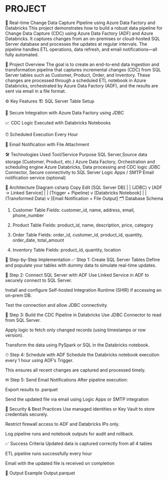 # PROJECT
🔁 Real-time Change Data Capture Pipeline using Azure Data Factory and Databricks
This project demonstrates how to build a robust data pipeline for Change Data Capture (CDC) using Azure Data Factory (ADF) and Azure Databricks. It captures changes from an on-premises or cloud-hosted SQL Server database and processes the updates at regular intervals. The pipeline handles ETL operations, data refresh, and email notifications—all fully automated.

📌 Project Overview
The goal is to create an end-to-end data ingestion and transformation pipeline that captures incremental changes (CDC) from SQL Server tables such as Customer, Product, Order, and Inventory. These changes are processed through a scheduled ETL notebook in Azure Databricks, orchestrated by Azure Data Factory (ADF), and the results are sent via email in a file format.

⚙ Key Features
🏗 SQL Server Table Setup

🔌 Secure Integration with Azure Data Factory using JDBC

📈 CDC Logic Executed with Databricks Notebooks

⏰ Scheduled Execution Every Hour

📧 Email Notification with File Attachment

🛠 Technologies Used
Tool/Service	Purpose
SQL Server,Source data storage (Customer, Product, etc.)
Azure Data Factory, Orchestration and scheduling engine
Azure Databricks, Data processing and CDC logic
JDBC Connector, Secure connectivity to SQL Server
Logic Apps / SMTP	Email notification service (optional)

🧱 Architecture Diagram
csharp
Copy
Edit
[SQL Server DB]
      |
      | (JDBC)
      v
[ADF -> Linked Service]
      |
      | (Trigger + Pipeline)
      v
[Databricks Notebook]
      |
      | (Transformed Data)
      v
[Email Notification + File Output]
🗂 Database Schema
1. Customer Table
Fields: customer_id, name, address, email, phone_number

2. Product Table
Fields: product_id, name, description, price, category

3. Order Table
Fields: order_id, customer_id, product_id, quantity, order_date, total_amount

4. Inventory Table
Fields: product_id, quantity, location

🔄 Step-by-Step Implementation
✅ Step 1: Create SQL Server Tables
Define and populate your tables with dummy data to simulate real-time updates.

🔗 Step 2: Connect SQL Server with ADF
Use Linked Service in ADF to securely connect to SQL Server.

Install and configure Self-hosted Integration Runtime (SHIR) if accessing an on-prem DB.

Test the connection and allow JDBC connectivity.

🔁 Step 3: Build the CDC Pipeline in Databricks
Use JDBC Connector to read from SQL Server.

Apply logic to fetch only changed records (using timestamps or row version).

Transform the data using PySpark or SQL in the Databricks notebook.

⏱ Step 4: Schedule with ADF
Schedule the Databricks notebook execution every 1 hour using ADF’s Trigger.

This ensures all recent changes are captured and processed timely.

✉ Step 5: Send Email Notifications
After pipeline execution:

Export results to .parquet

Send the updated file via email using Logic Apps or SMTP integration

🔐 Security & Best Practices
Use managed identities or Key Vault to store credentials securely.

Restrict firewall access to ADF and Databricks IPs only.

Log pipeline runs and notebook outputs for audit and rollback.

✅ Success Criteria
Updated data is captured correctly from all 4 tables

ETL pipeline runs successfully every hour

Email with the updated file is received on completion

📂 Output Example
Output.parquet


